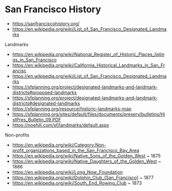 # San Francisco History

* https://sanfranciscohistory.org/
* https://en.wikipedia.org/wiki/List_of_San_Francisco_Designated_Landmarks

Landmarks

* https://en.wikipedia.org/wiki/National_Register_of_Historic_Places_listings_in_San_Francisco
* https://en.wikipedia.org/wiki/California_Historical_Landmarks_in_San_Francisc
* https://en.wikipedia.org/wiki/List_of_San_Francisco_Designated_Landmarks
* https://sfplanning.org/project/designated-landmarks-and-landmark-districts#proposed-landmarks
* https://sfplanning.org/project/designated-landmarks-and-landmark-districts#designated-landmarks
* https://sfplanning.org/resource/historic-landmarks-map
* https://sfplanning.org/sites/default/files/documents/preserv/bulletins/HistPres_Bulletin_09.PDF
* https://noehill.com/sf/landmarks/default.aspx


Non-profits

* https://en.wikipedia.org/wiki/Category:Non-profit_organizations_based_in_the_San_Francisco_Bay_Area
* https://en.wikipedia.org/wiki/Native_Sons_of_the_Golden_West ~ 1875
* https://en.wikipedia.org/wiki/Native_Daughters_of_the_Golden_West ~ 1886
* https://en.wikipedia.org/wiki/Long_Now_Foundation
* https://en.wikipedia.org/wiki/Dolphin_Club_(San_Francisco) ~ 1877
* https://en.wikipedia.org/wiki/South_End_Rowing_Club ~ 1873